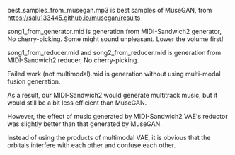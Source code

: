 best_samples_from_musegan.mp3 is best samples of MuseGAN, from https://salu133445.github.io/musegan/results

song1_from_generator.mid is generation from MIDI-Sandwich2 generator, No cherry-picking. 
Some might sound unpleasant. Lower the volume first!

song1_from_reducer.mid and song2_from_reducer.mid is generation from MIDI-Sandwich2 reducer, No cherry-picking.

Failed work (not multimodal).mid is generation without using multi-modal fusion generation.



As a result, our MIDI-Sandwich2 would generate multitrack music, but it would still be a bit less efficient than MuseGAN.

However, the effect of music generated by MIDI-Sandwich2 VAE's reductor was slightly better than that generated by MuseGAN.

Instead of using the products of multimodal VAE, it is obvious that the orbitals interfere with each other and confuse each other.
